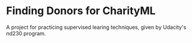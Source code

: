 # Finding Donors for CharityML
A project for practicing supervised learing techniques, given by Udacity's nd230 program.
